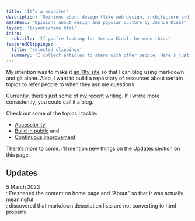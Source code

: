 ```yaml
---
title: 'It’s a website!'
description: 'Opinions about design (like web design, architecture and brands) and popular culture (like movies, music and books), by Joshua Kinal'
metaDesc: 'Opinions about design and popular culture by Joshua Kinal'
layout: 'layouts/home.html'
intro:
  subtitle: 'If you’re looking for Joshua Kinal, he made this.'
featuredClippings:
  title: 'selected clippings'
  summary: 'I collect articles to share with other people. Here’s just a few to give you a taste. (Actually, I’m just playing with 11ty’s “Collections” feature. This will probably be used for some featured blog posts or something.)'
---
```


My intention was to make it [an 11ty site](https://www.11ty.dev/) so that I can blog using markdown and git alone. Also, I want to build a repository of resources about certain topics to refer people to when they ask me questions.

Currently, there’s just some of [my recent writing](/blog). If I wrote more consistently, you could call it a blog.

Check out some of the topics I tackle:

* [Accessibility](/tag/accessibility)
* [Build in public](/tag/build-in-public/) and
* [Continuous improvement](/tag/continuous-improvement/)

There’s more to come. I’ll mention new things on the [Updates section](#updates) on this page.

## Updates

5 March 2023  
: Freshened the content on home page and “About” so that it was actually meaningful  
: discovered that markdown description lists are not converting to html properly



